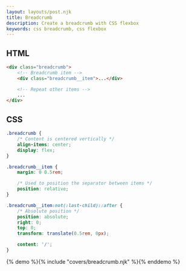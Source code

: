 ```yaml
---
layout: layouts/post.njk
title: Breadcrumb
description: Create a breadcrumb with CSS flexbox
keywords: css breadcrumb, css flexbox
---
```


## HTML

```html
<div class="breadcrumb">
    <!-- Breadcrumb item -->
    <div class="breadcrumb__item">...</div>

    <!-- Repeat other items -->
    ...
</div>
```

## CSS

```css
.breadcrumb {
    /* Content is centered vertically */
    align-items: center;
    display: flex;
}

.breadcrumb__item {
    margin: 0 0.5rem;

    /* Used to position the separator between items */
    position: relative;
}

.breadcrumb__item:not(:last-child)::after {
    /* Absolute position */
    position: absolute;
    right: 0;
    top: 0;
    transform: translate(0.5rem, 0px);

    content: '/';    
}
```

{% demo %}{% include "covers/breadcrumb.njk" %}{% enddemo %}
